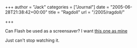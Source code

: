 +++
author = "Jack"
categories = ["Journal"]
date = "2005-06-28T21:38:42+00:00"
title = "Ragdoll"
url = "/2005/ragdoll/"

+++

Can Flash be used as a screensaver? I want [this one as mine][1]

Just can't stop watching it.

 [1]: http://people.freenet.de/crossroads/tetka.swf